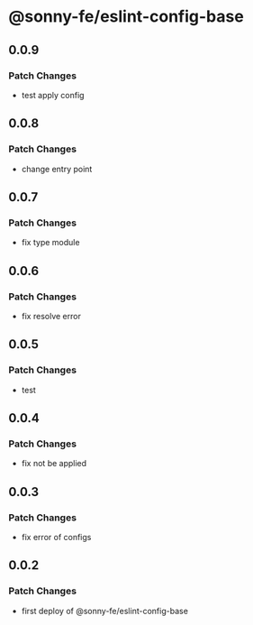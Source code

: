 # @sonny-fe/eslint-config-base

## 0.0.9

### Patch Changes

- test apply config

## 0.0.8

### Patch Changes

- change entry point

## 0.0.7

### Patch Changes

- fix type module

## 0.0.6

### Patch Changes

- fix resolve error

## 0.0.5

### Patch Changes

- test

## 0.0.4

### Patch Changes

- fix not be applied

## 0.0.3

### Patch Changes

- fix error of configs

## 0.0.2

### Patch Changes

- first deploy of @sonny-fe/eslint-config-base

